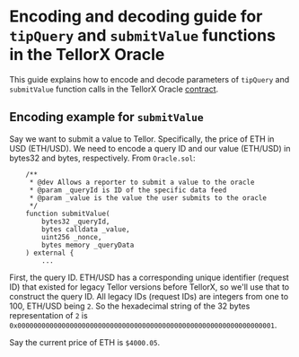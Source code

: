 # Encoding and decoding guide for `tipQuery` and `submitValue` functions in the TellorX Oracle

This guide explains how to encode and decode parameters of `tipQuery` and `submitValue` function calls in the TellorX Oracle [contract](https://github.com/tellor-io/tellorX/blob/main/contracts/Oracle.sol).

## Encoding example for `submitValue`

Say we want to submit a value to Tellor. Specifically, the price of ETH in USD (ETH/USD). We need to encode a query ID and our value (ETH/USD) in bytes32 and bytes, respectively. From `Oracle.sol`:

```
    /**
     * @dev Allows a reporter to submit a value to the oracle
     * @param _queryId is ID of the specific data feed
     * @param _value is the value the user submits to the oracle
     */
    function submitValue(
        bytes32 _queryId,
        bytes calldata _value,
        uint256 _nonce,
        bytes memory _queryData
    ) external {
        ...
```

First, the query ID. ETH/USD has a corresponding unique identifier (request ID) that existed for legacy Tellor versions before TellorX, so we'll use that to construct the query ID. All legacy IDs (request IDs) are integers from one to 100, ETH/USD being `2`. So the hexadecimal string of the 32 bytes representation of `2` is `0x0000000000000000000000000000000000000000000000000000000000000001`.

Say the current price of ETH is `$4000.05`.